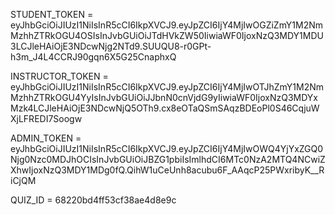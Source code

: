 STUDENT_TOKEN = eyJhbGciOiJIUzI1NiIsInR5cCI6IkpXVCJ9.eyJpZCI6IjY4MjIwOGZiZmY1M2NmMzhhZTRkOGU4OSIsInJvbGUiOiJTdHVkZW50IiwiaWF0IjoxNzQ3MDY1MDU3LCJleHAiOjE3NDcwNjg2NTd9.SUUQU8-r0GPt-h3m_J4L4CCRJ90gqn6X5G25CnaphxQ

INSTRUCTOR_TOKEN = eyJhbGciOiJIUzI1NiIsInR5cCI6IkpXVCJ9.eyJpZCI6IjY4MjIwOTJhZmY1M2NmMzhhZTRkOGU4YyIsInJvbGUiOiJJbnN0cnVjdG9yIiwiaWF0IjoxNzQ3MDYxMzk4LCJleHAiOjE3NDcwNjQ5OTh9.cx8eOTaQSmSAqzBDEoPl0S46CqjuWXjLFREDI7Soogw

ADMIN_TOKEN = eyJhbGciOiJIUzI1NiIsInR5cCI6IkpXVCJ9.eyJpZCI6IjY4MjIwOWQ4YjYxZGQ0Njg0Nzc0MDJhOCIsInJvbGUiOiJBZG1pbiIsImlhdCI6MTc0NzA2MTQ4NCwiZXhwIjoxNzQ3MDY1MDg0fQ.QihW1uCeUnh8acubu6F_AAqcP25PWxribyK__RiCjQM


QUIZ_ID = 68220bd4ff53cf38ae4d8e9c